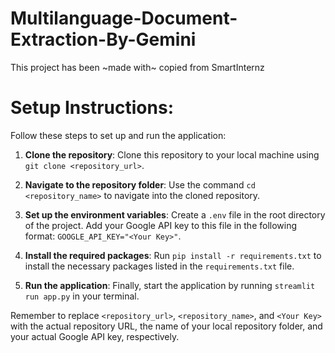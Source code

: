 # Multilanguage-Document-Extraction-By-Gemini

This project has been ~made with~ copied from SmartInternz

# Setup Instructions:

Follow these steps to set up and run the application:

1. **Clone the repository**: Clone this repository to your local machine using `git clone <repository_url>`.

2. **Navigate to the repository folder**: Use the command `cd <repository_name>` to navigate into the cloned repository.

3. **Set up the environment variables**: Create a `.env` file in the root directory of the project. Add your Google API key to this file in the following format: `GOOGLE_API_KEY="<Your Key>"`.

4. **Install the required packages**: Run `pip install -r requirements.txt` to install the necessary packages listed in the `requirements.txt` file.

5. **Run the application**: Finally, start the application by running `streamlit run app.py` in your terminal.

Remember to replace `<repository_url>`, `<repository_name>`, and `<Your Key>` with the actual repository URL, the name of your local repository folder, and your actual Google API key, respectively.